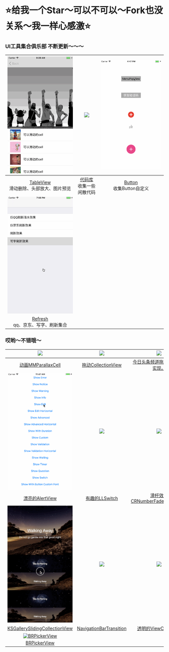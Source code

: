# ⭐️给我一个Star～可以不可以～Fork也没关系～我一样心感激⭐️

### UI工具集合俱乐部   不断更新～～～

|[![](https://github.com/CooFree/CFCustomTableView/blob/master/CFCustomTableView/1.gif)](https://github.com/CooFree/CFCustomTableView)|[![](./pics/1.gif)](https://github.com/CooFree/BaseCode)|[![](https://github.com/CooFree/CFButton/blob/master/1.gif)](https://github.com/CooFree/CFButton)|
|:---:|:---:|:---:|
|[TableView](https://github.com/CooFree/CFCustomTableView)<br>滑动删除、头部放大、图片预览|[代码库](https://github.com/CooFree/BaseCode)<br>收集一些闲散代码|[Button](https://github.com/CooFree/CFButton)<br>收集Button自定义|
|[![](https://github.com/CooFree/CFRefresh/blob/master/1.gif)](https://github.com/CooFree/CFRefresh)|||
|[Refresh](https://github.com/CooFree/CFRefresh)<br>qq、京东、写字、刷新集合|||

### 哎哟～不错哦～
|[![](https://github.com/adad184/MMParallaxCell/blob/master/DEMO.gif)](https://github.com/adad184/MMParallaxCell)|[![](https://raw.githubusercontent.com/ra1028/RACollectionViewReorderableTripletLayout/master/Assets/animation.gif)](https://raw.githubusercontent.com/ra1028/RACollectionViewReorderableTripletLayout)|[![](https://github.com/asiosldh/BMDragCellCollectionView/blob/master/Resources/4.gif)](https://github.com/asiosldh/BMDragCellCollectionView)|
|:---:|:---:|:---:|
|[动画MMParallaxCell](https://github.com/adad184/MMParallaxCell)|[拖动CollectionView](https://raw.githubusercontent.com/ra1028/RACollectionViewReorderableTripletLayout)|[今日头条频道拖拽重排效果实现。](https://github.com/asiosldh/BMDragCellCollectionView)|
|[![](./pics/study2.gif)](https://github.com/dogo/SCLAlertView)|[![](https://github.com/lilei644/LLSwitch/blob/master/Preview/LLSwitchDemo.gif)](https://github.com/lilei644/LLSwitch)|[![](https://github.com/CRAnimation/CRNumberFadedAnimation/blob/master/Resource/CRNumberFaded.gif)](https://github.com/CRAnimation/CRNumberFadedAnimation)|
|[漂亮的AlertView](https://github.com/dogo/SCLAlertView)|[有趣的LLSwitch](https://github.com/lilei644/LLSwitch)|[滑杆效果CRNumberFadedAnimation](https://github.com/CRAnimation/CRNumberFadedAnimation)|
|![](https://raw.githubusercontent.com/btxkenshin/Resource/master/KSGallerySlidingCollectionViewDemo2.gif)|![](https://raw.githubusercontent.com/MoZhouqi/KMNavigationBarTransition/master/Screenshots/Now2.gif)|![](https://camo.githubusercontent.com/00d2b3c0d2f2ebb2df788a768fc9db3e05d9aa32/68747470733a2f2f7261772e6769746875622e636f6d2f6f6e65766361742f5656426c757250726573656e746174696f6e2f6d61737465722f4769662f73637265656e73686f742e676966)|
|[KSGallerySlidingCollectionView](https://github.com/btxkenshin/KSGallerySlidingCollectionView)|[NavigationBarTransition](https://github.com/MoZhouqi/KMNavigationBarTransition)|[透明的ViewController](https://github.com/onevcat/VVBlurPresentation)|
|[![BRPickerView](https://github.com/91renb/BRPickerView/blob/master/BRPickerViewDemo/%E6%95%88%E6%9E%9C%E5%9B%BE/%E6%95%88%E6%9E%9C%E5%9B%BE1.gif?raw=true)](https://github.com/91renb/BRPickerView)|||
|[BRPickerView](https://github.com/91renb/BRPickerView)|||
